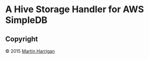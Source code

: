 # A Hive Storage Handler for AWS SimpleDB

## Copyright

&copy; 2015 [Martin Harrigan](http://www.martinharrigan.ie)
